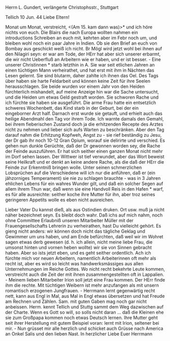 Herrn L. Gundert, verlängerte Christophsstr., Stuttgart

 Tellich 10 Jun. 44
Liebe Eltern!

Monat um Monat, verstreicht, <(Am 15. kam dann was)>* und ich höre nichts von euch. Die Blairs die nach Europa wollten nahmen ein introductions Schreiben an euch mit, kehrten aber im Febr noch um, und bleiben wohl noch ein paar Jahre in Indien. Ob sie den Brief an euch von Bombay aus geschickt weiß ich nicht. Br Mögl wird jetzt wohl bei ihnen auf den Nilagiri seyn: er war am Tode, der HErr hat aber sich unserer erbarmt, die wir nicht Ueberfluß an Arbeitern wie er haben, und er ist besser. - Eine unserer Christinnen <Maria Gnanamuttu>* starb letzthin in A. Sie war seit etlichen Jahren an einen tüchtigen Mann verheirathet, und hat erst mit ihm in Nächten das Lesen gelernt. Sie sind blutarm, daher zahlte ich ihnen das Oel. Des Tags über haben sie harte Feldarbeit und können keine Zeit für ihre Seelen herausschlagen. Sie beide wurden vor einem Jahr von den Heiden fürchterlich mishandelt, auf meine Anzeige hin war die Sache untersucht, und die Heiden um etwas Geld gestraft worden. Sie schworen Rache und ich fürchte sie haben sie ausgeführt. Die arme Frau hatte ein entsetzlich schweres Wochenbett, das Kind starb in der Geburt, bei der ein eingeborner Arzt half. Darnach erst wurde sie getauft, und erhielt auch das heilige Abendmahl den Tag vor ihrem Tode. Ich warnte damals den Gemahl, bei ihrem fieberischen Zustand doch ja die erhitzenden Recepte des Arztes nicht zu nehmen und lieber sich aufs Warten zu beschränken. Aber den Tag darauf nahm die Erhitzung Kopfweh, Angst zu - sie rief beständig zu Jesu, der Dr gab ihr noch 10-12 Gran Opium, worauf sie delirirte und verschied. Es gehen nun dunkle Gerüchte, daß der Dr gewonnen worden sey, die Rache der Feinde auszuführen. Er hat sich seither einen ganzen Monat nicht mehr im Dorf sehen lassen. Der Wittwer ist tief verwundet, aber das Wort beweist seine Heilkraft und er denkt an keine andere Rache, als die daß der HErr die Feinde zur Erkenntniß bringen wolle. Unter seinen schmerzlichen Lobsprüchen auf die Verschiedene will ich nur die anführen, daß er (ein jähzorniges Temperament) sie nie zu schlagen brauchte - was in 3 Jahren ehlichen Lebens für ein wahres Wunder gilt, und daß ein solcher Segen auf allem ihrem Thun war, daß wenn sie eine Handvoll Reis in den Hafen <Topf>* warf, es für alle ausreichte: seither koche ihre Mutter für ihn, aber troz seines geringeren Appetits wolle es eben nicht ausreichen.

Lieber Vater Du kannst dieß, als aus Ostindien druken. Ort usw. muß ja nicht näher bezeichnet seyn. Es bleibt doch wahr. Daß ichs auf mich nahm, noch ohne Committee Erlaubniß unseren Mitarbeiter Müller mit der Frauengesellschafts Lehrerin zu verheirathen, hast Du vielleicht gehört. Es gieng nicht anders: wir können doch nicht das tägliche Geklag und Gewimmer um uns haben, und am Ende befürchten, daß weil wir im Wohret sagen etwas derb gewesen (d. h. ich allein, nicht meine liebe Frau, die umsonst hinten und vornen heben wollte) wir sie von Sinnen gebracht haben. Aber so ists jetzt eben, und es geht seither ordentlich. Ach ich fürchte mich vor neuen Arbeitern, namentlich Arbeiterinnen oft mehr als recht ist, aber es wird so leicht was handwerksmässiges aus allen Unternehmungen im Reiche Gottes. Wo nicht recht bekehrte Leute kommen, verstreicht auch die Zeit der mit ihnen zusammengestellten oft in Lappalien. - Meinem lieben Mitarbeiter Irion soll jetzt eine Frau kommen. Der HErr finde ihm die rechte. Mit tüchtigen Weibern ist mehr anzufangen als mit unsern romantisch erzogenen Jungfrauen. - Herrmann lernt gegenwärtig recht nett, kann aus Engl in Mal, aus Mal in Engl etwas übersetzen und hat Freude am Rechnen und Zählen. Sam. mit guten Gaben mag noch gar nicht anbeissen. Herm. kennt Tellich und Stuttg sammt dem Weg dazwischen auf der Charte. Wenn es Gott so will, so solls nicht daran ... daß die Kleinen ehe sie zum Großpapa kommen noch etwas Deutsch lernen. Ihre Mutter geht seit ihrer Herstellung mit gutem Beispiel voran: lernt mit Irion, seltener bei mir. - Nun grüsset mir alle herzlich und schicket auch Grüsse nach America an Onkel Salis und den lieben Nast.  In herzlicher Liebe
 Euer Herrmann


